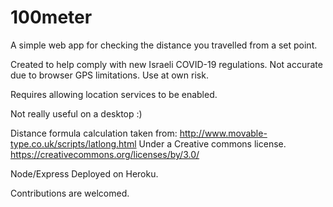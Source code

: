 # 100meter
 
A simple web app for checking the distance you travelled from a set point.

Created to help comply with new Israeli COVID-19 regulations. Not accurate due to browser GPS limitations. Use at own risk.

Requires allowing location services to be enabled.

Not really useful on a desktop :)

Distance formula calculation taken from: http://www.movable-type.co.uk/scripts/latlong.html Under a Creative commons license. https://creativecommons.org/licenses/by/3.0/
 
Node/Express Deployed on Heroku.
 
Contributions are welcomed.
